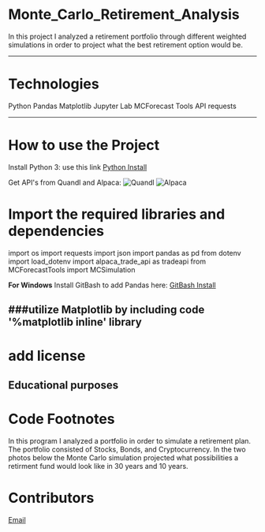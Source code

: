 # Monte_Carlo_Retirement_Analysis
In this project I analyzed a retirement portfolio through different weighted simulations in order to project what the best retirement option would be.

---
# Technologies
Python
Pandas
Matplotlib
Jupyter Lab
MCForecast Tools
API requests

---

# How to use the Project
Install Python 3: use this link  [Python Install](https://www.python.org/)

Get API's from Quandl and Alpaca:
![Quandl](https://data.nasdaq.com/tools/api)
![Alpaca](https://alpaca.markets/)

# Import the required libraries and dependencies
import os
import requests
import json
import pandas as pd
from dotenv import load_dotenv
import alpaca_trade_api as tradeapi
from MCForecastTools import MCSimulation

**For Windows**
Install GitBash to add Pandas here: [GitBash Install](https://gitforwindows.org/) 

###utilize Matplotlib by including code '%matplotlib inline' library
---
# add license
Educational purposes
---

# Code Footnotes

In this program I analyzed a portfolio in order to simulate a retirement plan. The portfolio consisted of Stocks, Bonds, and Cryptocurrency. In the two photos below the Monte Carlo simulation projected what possibilities a retirment fund would look like in 30 years and 10 years.



# Contributors
[Email](beccabeastly@gmail.com)